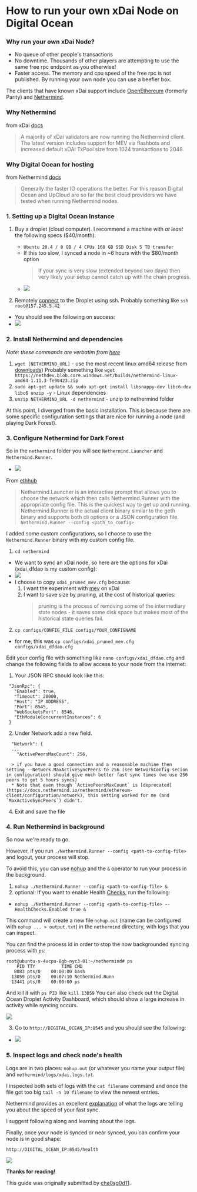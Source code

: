 # How to run your own xDai Node on Digital Ocean

### Why run your own xDai Node?
- No queue of other people's transactions
- No downtime. Thousands of other players are attempting to use the same free rpc endpoint as you otherwise!
- Faster access. The memory and cpu speed of the free rpc is not published. By running your own node you can use a beefier box. 

The clients that have known xDai support include [OpenEthereum](https://www.xdaichain.com/for-developers/install-xdai-client/parity) (formerly Parity) and [Nethermind](https://www.xdaichain.com/for-developers/install-xdai-client/nethermind). 

### Why Nethermind

from xDai [docs](https://www.xdaichain.com/for-developers/install-xdai-client/nethermind)
> A majority of xDai validators are now running the Nethermind client. The latest version includes support for MEV via flashbots and increased default xDAI TxPool size from 1024 transactions to 2048.

### Why Digital Ocean for hosting
from Nethermind [docs](https://docs.nethermind.io/nethermind/first-steps-with-nethermind/hardware-requirements)
> Generally the faster IO operations the better. For this reason Digital Ocean and UpCloud are so far the best cloud providers we have tested when running Nethermind nodes.

### 1. Setting up a Digital Ocean Instance
1. Buy a droplet (cloud computer). I recommend a machine with *at least* the following specs ($40/month):
    * `Ubuntu 20.4 / 8 GB / 4 CPUs 160 GB SSD Disk 5 TB transfer`
    * If this too slow, I synced a node in ~6 hours with the $80/month option
      > If your sync is very slow (extended beyond two days) then very likely your setup cannot catch up with the chain progress.
    * ![](../.gitbook/assets/xdai-node/droplet.png)

2. Remotely [connect](https://docs.digitalocean.com/products/droplets/how-to/connect-with-ssh/) to the Droplet using ssh. Probably something like `ssh root@157.245.5.42`
* You should see the following on success:
* ![](../.gitbook/assets/xdai-node/login.png)

### 2. Install Nethermind and dependencies

*Note: these commands are verbatim from [here](https://docs.nethermind.io/nethermind/ethereum-client/running-nethermind/running-the-client)*


1. `wget [NETHERMIND_URL]` - use the most recent linux amd64 release from [downloads](https://downloads.nethermind.io/))  Probably something like `wget https://nethdev.blob.core.windows.net/builds/nethermind-linux-amd64-1.11.3-fe90423.zip`
2. ```sudo apt-get update && sudo apt-get install libsnappy-dev libc6-dev libc6 unzip -y``` - Linux dependencies
3. `unzip NETHERMIND_URL -d nethermind` - unzip to nethermind folder

At this point, I diverged from the basic installation. This is because there are some specific configuration settings that are nice for running a node (and playing Dark Forest). 

### 3. Configure Nethermind for Dark Forest

So in the `nethermind` folder you will see `Nethermind.Launcher` and `Nethermind.Runner`.

* ![](../.gitbook/assets/xdai-node/nethermind.png)

From [ethhub](https://docs.ethhub.io/using-ethereum/ethereum-clients/nethermind/)

> Nethermind.Launcher is an interactive prompt that allows you to choose the network which then calls Nethermind.Runner with the appropriate config file. This is the quickest way to get up and running.
> Nethermind.Runner is the actual client binary similar to the geth binary and supports both cli options or a JSON configuration file. `Nethermind.Runner --config <path_to_config>`

I added some custom configurations, so I choose to use the `Nethermind.Runner` binary with my custom config file.

1. `cd nethermind` 
  * We want to sync an xDai node, so here are the options for xDai (xdai_dfdao is my custom config): 
  * ![](../.gitbook/assets/xdai-node/config.png)
  * I choose to copy `xdai_pruned_mev.cfg` because:
    1. I want the experiment with [mev](https://www.xdaichain.com/for-developers/developer-resources/mev-and-flashbots) on xDai
    2. I want to save size by pruning, at the cost of historical queries:  
        > pruning is the process of removing some of the intermediary state nodes - it saves some disk space but makes most of the historical state queries fail.

2. `cp configs/CONFIG_FILE configs/YOUR_CONFIGNAME`
  * for me, this was `cp configs/xdai_pruned_mev.cfg configs/xdai_dfdao.cfg`

Edit your config file with something like `nano configs/xdai_dfdao.cfg` and change the following fields to allow access to your node from the internet:
1. Your JSON RPC should look like this:
```
 "JsonRpc": {
   "Enabled": true,
   "Timeout": 20000,
   "Host": "IP ADDRESS",
   "Port": 8545,
   "WebSocketsPort": 8546,
   "EthModuleConcurrentInstances": 6
 }
```
2. Under Network add a new field.
```
  "Network": {
  ...
    "ActivePeersMaxCount": 256,
```
      > if you have a good connection and a reasonable machine then setting --Network.MaxActiveSyncPeers to 256 (see NetworkConfig secion in configuration) should give much better fast sync times (we use 256 peers to get 5 hours syncs)
      * Note that even though `ActivePeersMaxCount` is [deprecated](https://docs.nethermind.io/nethermind/ethereum-client/configuration/network), this setting worked for me (and `MaxActiveSyncPeers`) didn't.
4. Exit and save the file

### 4. Run Nethermind in background

So now we're ready to go. 

However, if you run `./Nethermind.Runner --config <path-to-config-file>` and logout, your process will stop.

To avoid this, you can use [nohup](https://www.geeksforgeeks.org/nohup-command-in-linux-with-examples/) and the `&` operator to run your process in the background.

1. `nohup ./Nethermind.Runner --config <path-to-config-file> &`
2. optional: If you want to enable Health [Checks](https://docs.nethermind.io/nethermind/ethereum-client/monitoring-node-health), run the following:
  * `nohup ./Nethermind.Runner --config <path-to-config-file> --HealthChecks.Enabled true &`

This command will create a new file `nohup.out` (name can be configured with `nohup ... > output.txt`) in the `nethermind` directory, with logs that you can inspect. 

You can find the process id in order to stop the now backgrounded syncing process with `ps`:
```
root@ubuntu-s-4vcpu-8gb-nyc3-01:~/nethermind# ps
    PID TTY          TIME CMD
   8083 pts/0    00:00:00 bash
  13059 pts/0    00:07:10 Nethermind.Runn
  13441 pts/0    00:00:00 ps
```
And kill it with `ps PID` like `kill 13059`
You can also check out the Digital Ocean Droplet Activity Dashboard, which should show a large increase in activity while syncing occurs.

![](../.gitbook/assets/xdai-node/activity.png)

3. Go to `http://DIGITAL_OCEAN_IP:8545` and you should see the following:
  * ![](../.gitbook/assets/xdai-node/rpc.png)

### 5. Inspect logs and check node's health

Logs are in two places: `nohup.out` (or whatever you name your output file) and `nethermind/logs/xdai.logs.txt`.

I inspected both sets of logs with the `cat filename` command
and once the file got too big `tail -n 10 filename` to view the newest entries.

Nethermind provides an excellent [explanation](https://docs.nethermind.io/nethermind/first-steps-with-nethermind/getting-started#explaining-nethermind-logs) of what the logs are telling you about the speed of your fast sync.

I suggest following along and learning about the logs.

Finally, once your node is synced or near synced, you can confirm your node is in good shape:

`http://DIGITAL_OCEAN_IP:8545/health`

![](../.gitbook/assets/xdai-node/health.png)

**Thanks for reading!**

This guide was originally submitted by [cha0sg0d11](https://twitter.com/cha0sg0d11).
